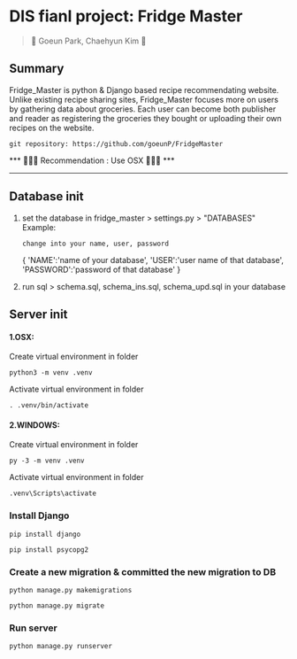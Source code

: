DIS fianl project: Fridge Master 
================================
> 🍎 Goeun Park, Chaehyun Kim 🍏

## Summary

Fridge_Master is python & Django based recipe recommendating website. Unlike existing recipe sharing sites, Fridge_Master focuses more on users by gathering data about groceries. Each user can become both publisher and reader as registering the groceries they bought or uploading their own recipes on the website.

    git repository: https://github.com/goeunP/FridgeMaster

*** 🚨🚨🚨 Recommendation : Use OSX 🚨🚨🚨 ***

- - - 

## Database init

1.  set the database in fridge_master > settings.py > "DATABASES"
    Example:

        change into your name, user, password

    {
    'NAME':'name of your database',
    'USER':'user name of that database',
    'PASSWORD':'password of that database'
    }

2.  run sql > schema.sql, schema_ins.sql, schema_upd.sql in your database


## Server init

#### 1.OSX:

Create virtual environment in folder

    python3 -m venv .venv

Activate virtual environment in folder

    . .venv/bin/activate

#### 2.WINDOWS:

Create virtual environment in folder

    py -3 -m venv .venv

Activate virtual environment in folder

    .venv\Scripts\activate

### Install Django

    pip install django

    pip install psycopg2

### Create a new migration & committed the new migration to DB
    python manage.py makemigrations
    
    python manage.py migrate

### Run server 
    python manage.py runserver

